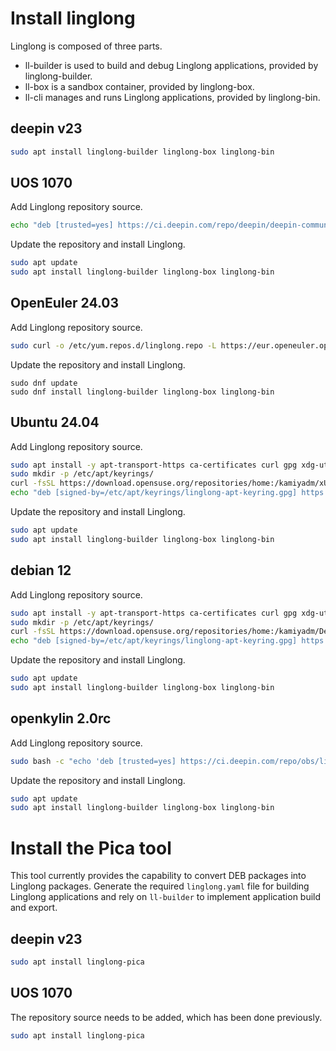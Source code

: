 <!--
SPDX-FileCopyrightText: 2023 UnionTech Software Technology Co., Ltd.

SPDX-License-Identifier: LGPL-3.0-or-later
-->

# Install linglong

Linglong is composed of three parts.

- ll-builder is used to build and debug Linglong applications, provided by linglong-builder.
- ll-box is a sandbox container, provided by linglong-box.
- ll-cli manages and runs Linglong applications, provided by linglong-bin.

## deepin v23

```bash
sudo apt install linglong-builder linglong-box linglong-bin
```

## UOS 1070

Add Linglong repository source.

```bash
echo "deb [trusted=yes] https://ci.deepin.com/repo/deepin/deepin-community/linglong-repo/ unstable main" | sudo tee -a /etc/apt/sources.list
```

Update the repository and install Linglong.

```bash
sudo apt update
sudo apt install linglong-builder linglong-box linglong-bin
```

## OpenEuler 24.03

Add Linglong repository source.

```bash
sudo curl -o /etc/yum.repos.d/linglong.repo -L https://eur.openeuler.openatom.cn/coprs/kamiyadm/linglong/repo/openeuler-24.03_LTS/kamiyadm-linglong-openeuler-24.03_LTS.repo
```

Update the repository and install Linglong.

```
sudo dnf update
sudo dnf install linglong-builder linglong-box linglong-bin
```

## Ubuntu 24.04

Add Linglong repository source.

```bash
sudo apt install -y apt-transport-https ca-certificates curl gpg xdg-utils
sudo mkdir -p /etc/apt/keyrings/
curl -fsSL https://download.opensuse.org/repositories/home:/kamiyadm/xUbuntu_24.04/Release.key | sudo gpg --dearmor -o /etc/apt/keyrings/linglong-apt-keyring.gpg
echo "deb [signed-by=/etc/apt/keyrings/linglong-apt-keyring.gpg] https://download.opensuse.org/repositories/home:/kamiyadm/xUbuntu_24.04/ ./" | sudo tee /etc/apt/sources.list.d/linglong.list
```

Update the repository and install Linglong.

```bash
sudo apt update
sudo apt install linglong-builder linglong-box linglong-bin
```

## debian 12

Add Linglong repository source.

```bash
sudo apt install -y apt-transport-https ca-certificates curl gpg xdg-utils
sudo mkdir -p /etc/apt/keyrings/
curl -fsSL https://download.opensuse.org/repositories/home:/kamiyadm/Debian_12/Release.key | sudo gpg --dearmor -o /etc/apt/keyrings/linglong-apt-keyring.gpg
echo "deb [signed-by=/etc/apt/keyrings/linglong-apt-keyring.gpg] https://download.opensuse.org/repositories/home:/kamiyadm/Debian_12/ ./" | sudo tee /etc/apt/sources.list.d/linglong.list
```

Update the repository and install Linglong.

```bash
sudo apt update
sudo apt install linglong-builder linglong-box linglong-bin
```

## openkylin 2.0rc

Add Linglong repository source.

```bash
sudo bash -c "echo 'deb [trusted=yes] https://ci.deepin.com/repo/obs/linglong:/multi_distro/openkylin2.0_repo/ ./' > /etc/apt/sources.list.d/linglong.list"
```

Update the repository and install Linglong.

```bash
sudo apt update
sudo apt install linglong-builder linglong-box linglong-bin
```

# Install the Pica tool

This tool currently provides the capability to convert DEB packages into Linglong packages. Generate the required `linglong.yaml` file for building Linglong applications and rely on `ll-builder` to implement application build and export.

## deepin v23

```bash
sudo apt install linglong-pica
```

## UOS 1070

The repository source needs to be added, which has been done previously.

```bash
sudo apt install linglong-pica
```
